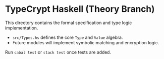 # TypeCrypt Haskell (Theory Branch)

This directory contains the formal specification and type logic implementation.

- `src/Types.hs` defines the core `Type` and `Value` algebra.
- Future modules will implement symbolic matching and encryption logic.

Run `cabal test` or `stack test` once tests are added.
